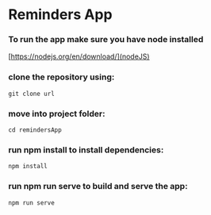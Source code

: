 # Reminders App

### To run the app make sure you have node installed

[https://nodejs.org/en/download/](nodeJS)

### clone the repository using:

```git clone url```


### move into project folder:

```cd remindersApp```

### run npm install to install dependencies:

```npm install```

### run npm run serve to build and serve the app: 

```npm run serve```
